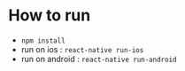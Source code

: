 # How to run
- `npm install`
- run on ios : `react-native run-ios`
- run on android : `react-native run-android`